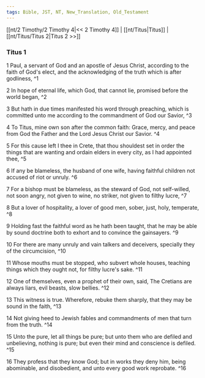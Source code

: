 ```yaml
---
tags: Bible, JST, NT, New_Translation, Old_Testament
---
```


[[nt/2 Timothy/2 Timothy 4|<< 2 Timothy 4]] | [[nt/Titus|Titus]] | [[nt/Titus/Titus 2|Titus 2 >>]]

### Titus 1

1 Paul, a servant of God and an apostle of Jesus Christ, according to the faith of God\'s elect, and the acknowledging of the truth which is after godliness,  ^1

2 In hope of eternal life, which God, that cannot lie, promised before the world began,  ^2

3 But hath in due times manifested his word through preaching, which is committed unto me according to the commandment of God our Savior,  ^3

4 To Titus, mine own son after the common faith: Grace, mercy, and peace from God the Father and the Lord Jesus Christ our Savior.  ^4

5 For this cause left I thee in Crete, that thou shouldest set in order the things that are wanting and ordain elders in every city, as I had appointed thee,  ^5

6 If any be blameless, the husband of one wife, having faithful children not accused of riot or unruly.  ^6

7 For a bishop must be blameless, as the steward of God, not self-willed, not soon angry, not given to wine, no striker, not given to filthy lucre,  ^7

8 But a lover of hospitality, a lover of good men, sober, just, holy, temperate,  ^8

9 Holding fast the faithful word as he hath been taught, that he may be able by sound doctrine both to exhort and to convince the gainsayers.  ^9

10 For there are many unruly and vain talkers and deceivers, specially they of the circumcision,  ^10

11 Whose mouths must be stopped, who subvert whole houses, teaching things which they ought not, for filthy lucre\'s sake.  ^11

12 One of themselves, even a prophet of their own, said, The Cretians are always liars, evil beasts, slow bellies.  ^12

13 This witness is true. Wherefore, rebuke them sharply, that they may be sound in the faith,  ^13

14 Not giving heed to Jewish fables and commandments of men that turn from the truth.  ^14

15 Unto the pure, let all things be pure; but unto them who are defiled and unbelieving, nothing is pure; but even their mind and conscience is defiled.  ^15

16 They profess that they know God; but in works they deny him, being abominable, and disobedient, and unto every good work reprobate.  ^16

 
